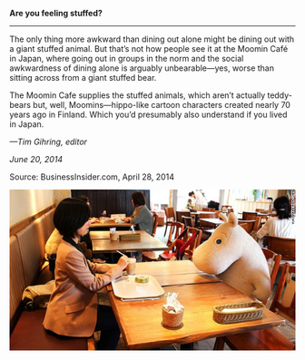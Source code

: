 **Are you feeling stuffed?**

****

The only thing more awkward than dining out alone might be dining out with a giant stuffed animal. But that’s not how people see it at the Moomin Café in Japan, where going out in groups in the norm and the social awkwardness of dining alone is arguably unbearable—yes, worse than sitting across from a giant stuffed bear.

The Moomin Cafe supplies the stuffed animals, which aren’t actually teddy-bears but, well, Moomins—hippo-like cartoon characters created nearly 70 years ago in Finland. Which you’d presumably also understand if you lived in Japan.

*—Tim Gihring, editor*

*June 20, 2014*

Source: BusinessInsider.com, April 28, 2014

![](../images/14-06-20_2007.100_DiningAloneEDIT-1.jpg)
